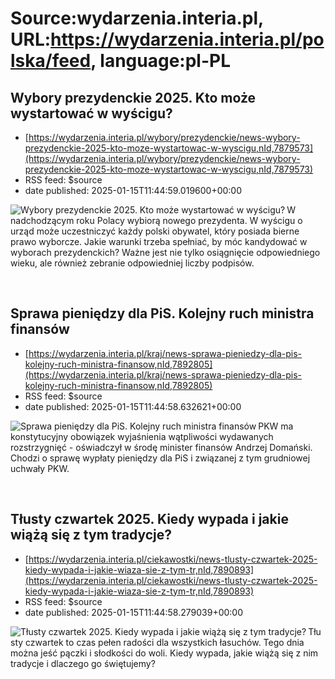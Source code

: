 # Source:wydarzenia.interia.pl, URL:https://wydarzenia.interia.pl/polska/feed, language:pl-PL

## Wybory prezydenckie 2025. Kto może wystartować w wyścigu?
 - [https://wydarzenia.interia.pl/wybory/prezydenckie/news-wybory-prezydenckie-2025-kto-moze-wystartowac-w-wyscigu,nId,7879573](https://wydarzenia.interia.pl/wybory/prezydenckie/news-wybory-prezydenckie-2025-kto-moze-wystartowac-w-wyscigu,nId,7879573)
 - RSS feed: $source
 - date published: 2025-01-15T11:44:59.019600+00:00

<p><a href="https://wydarzenia.interia.pl/wybory/prezydenckie/news-wybory-prezydenckie-2025-kto-moze-wystartowac-w-wyscigu,nId,7879573"><img src="https://i.iplsc.com/wybory-prezydenckie-2025-kto-moze-wystartowac-w-wyscigu/0004QXGZX9ITMNGB-C321.jpg" alt="Wybory prezydenckie 2025. Kto może wystartować w wyścigu?" align="left" /></a>W nadchodzącym roku Polacy wybiorą nowego prezydenta. W wyścigu o urząd może uczestniczyć każdy polski obywatel, który posiada bierne prawo wyborcze. Jakie warunki trzeba spełniać, by móc kandydować w wyborach prezydenckich? Ważne jest nie tylko osiągnięcie odpowiedniego wieku, ale również zebranie odpowiedniej liczby podpisów. </p><br clear="all" />

## Sprawa pieniędzy dla PiS. Kolejny ruch ministra finansów
 - [https://wydarzenia.interia.pl/kraj/news-sprawa-pieniedzy-dla-pis-kolejny-ruch-ministra-finansow,nId,7892805](https://wydarzenia.interia.pl/kraj/news-sprawa-pieniedzy-dla-pis-kolejny-ruch-ministra-finansow,nId,7892805)
 - RSS feed: $source
 - date published: 2025-01-15T11:44:58.632621+00:00

<p><a href="https://wydarzenia.interia.pl/kraj/news-sprawa-pieniedzy-dla-pis-kolejny-ruch-ministra-finansow,nId,7892805"><img src="https://i.iplsc.com/sprawa-pieniedzy-dla-pis-kolejny-ruch-ministra-finansow/000IUB3HAT9TFO4I-C321.jpg" alt="Sprawa pieniędzy dla PiS. Kolejny ruch ministra finansów " align="left" /></a>PKW ma konstytucyjny obowiązek wyjaśnienia wątpliwości wydawanych rozstrzygnięć - oświadczył w środę minister finansów Andrzej Domański. Chodzi o sprawę wypłaty pieniędzy dla PiS i związanej z tym grudniowej uchwały PKW.</p><br clear="all" />

## Tłusty czwartek 2025. Kiedy wypada i jakie wiążą się z tym tradycje?
 - [https://wydarzenia.interia.pl/ciekawostki/news-tlusty-czwartek-2025-kiedy-wypada-i-jakie-wiaza-sie-z-tym-tr,nId,7890893](https://wydarzenia.interia.pl/ciekawostki/news-tlusty-czwartek-2025-kiedy-wypada-i-jakie-wiaza-sie-z-tym-tr,nId,7890893)
 - RSS feed: $source
 - date published: 2025-01-15T11:44:58.279039+00:00

<p><a href="https://wydarzenia.interia.pl/ciekawostki/news-tlusty-czwartek-2025-kiedy-wypada-i-jakie-wiaza-sie-z-tym-tr,nId,7890893"><img src="https://i.iplsc.com/tlusty-czwartek-2025-kiedy-wypada-i-jakie-wiaza-sie-z-tym-tr/000KFOWXW9L9FDLY-C321.jpg" alt="Tłusty czwartek 2025. Kiedy wypada i jakie wiążą się z tym tradycje?" align="left" /></a>Tłusty czwartek to czas pełen radości dla wszystkich łasuchów. Tego dnia można jeść pączki i słodkości do woli. Kiedy wypada, jakie wiążą się z nim tradycje i dlaczego go świętujemy?</p><br clear="all" />

